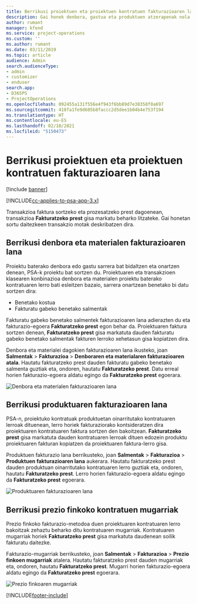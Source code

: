 ```yaml
---
title: Berrikusi proiektuen eta proiektuen kontratuen fakturazioaren lana
description: Gai honek denbora, gastua eta produktuen atzerapenak nola berrikusi eta fakturaziorako prest daudela markatzeko moduari buruzko informazioa eskaintzen du.
author: rumant
manager: kfend
ms.service: project-operations
ms.custom: ''
ms.author: rumant
ms.date: 03/11/2019
ms.topic: article
audience: Admin
search.audienceType:
- admin
- customizer
- enduser
search.app:
- D365PS
- ProjectOperations
ms.openlocfilehash: 092455a131f556e4f943f6bb89d7e38358f0a697
ms.sourcegitcommit: 418fa1fe9d605b8faccc2d5dee1b04b4e753f194
ms.translationtype: HT
ms.contentlocale: eu-ES
ms.lasthandoff: 02/10/2021
ms.locfileid: "5150473"
---
```

# <a name="review-the-invoicing-backlog-on-projects-and-project-contracts"></a>Berrikusi proiektuen eta proiektuen kontratuen fakturazioaren lana

[!include [banner](../includes/psa-now-project-operations.md)]

[!INCLUDE[cc-applies-to-psa-app-3.x](../includes/cc-applies-to-psa-app-3x.md)]

Transakzioa faktura sortzeko eta prozesatzeko prest dagoenean, transakzioa **Fakturatzeko prest** gisa markatu beharko litzateke. Gai honetan sortu daitezkeen transakzio motak deskribatzen dira.

## <a name="review-the-time-and-material-billing-backlog"></a>Berrikusi denbora eta materialen fakturazioaren lana

Proiektu baterako denbora edo gastu sarrera bat bidaltzen eta onartzen denean, PSA-k proiektu bat sortzen du. Proiektuaren eta transakzioen klasearen konbinazioa denbora eta materialen proiektu baterako kontratuaren lerro bati esleitzen bazaio, sarrera onartzean benetako bi datu sortzen dira:

- Benetako kostua 
- Fakturatu gabeko benetako salmentak

Fakturatu gabeko benetako salmentek fakturazioaren lana adierazten du eta fakturazio-egoera **Fakturatzeko prest** egon behar da. Proiektuaren faktura sortzen denean, **Fakturatzeko prest** gisa markatuta dauden fakturatu gabeko benetako salmentak fakturen lerroko xehetasun gisa kopiatzen dira.

Denbora eta materialei dagokien fakturazioaren lana ikusteko, joan **Salmentak** \> **Fakturazioa** \> **Denboraren eta materialaren fakturazioaren atala**. Hautatu fakturatzeko prest dauden fakturatu gabeko benetako salmenta guztiak eta, ondoren, hautatu **Fakturatzeko prest**. Datu erreal horien fakturazio-egoera aldatu egingo da **Fakturatzeko prest** egoerara.

![Denbora eta materialen fakturazioaren lana](media/TMBacklog.png)

## <a name="review-the-product-billing-backlog"></a>Berrikusi produktuaren fakturazioaren lana

PSA-n, proiektuko kontratuak produktuetan oinarritutako kontratuaren lerroak dituenean, lerro horiek fakturaziorako kontsideratzen dira proiektuaren kontratuaren faktura sortzen den bakoitzean. **Fakturatzeko prest** gisa markatuta dauden kontratuaren lerroak dituen edozein produktu proiektuaren fakturan kopiatzen da proiektuaren faktura-lerro gisa.

Produktuen fakturazio lana berrikusteko, joan **Salmentak** \> **Fakturazioa** \> **Produktuen fakturazioaren lana** aukerara. Hautatu fakturatzeko prest dauden produktuan oinarritutako kontratuaren lerro guztiak eta, ondoren, hautatu **Fakturatzeko prest**. Lerro horien fakturazio-egoera aldatu egingo da **Fakturatzeko prest** egoerara.

![Produktuaren fakturazioaren lana](media/ProductBacklog.png)

## <a name="review-billing-milestones-on-fixed-price-contracts"></a>Berrikusi prezio finkoko kontratuen mugarriak

Prezio finkoko fakturazio-metodoa duen proiektuaren kontratuaren lerro bakoitzak zehaztu beharko ditu kontratuaren mugarriak. Kontratuaren mugarriak horiek **Fakturatzeko prest** gisa markatuta daudenean soilik fakturatu daitezke. 

Fakturazio-mugarriak berrikusteko, joan **Salmentak** \> **Fakturazioa** \> **Prezio finkoen mugarriak** atalera. Hautatu fakturatzeko prest dauden mugarriak eta, ondoren, hautatu **Fakturatzeko prest**. Mugarri horien fakturazio-egoera aldatu egingo da **Fakturatzeko prest** egoerara.

![Prezio finkoaren mugarriak](media/FPBacklog.png)


[!INCLUDE[footer-include](../includes/footer-banner.md)]